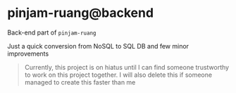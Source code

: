 <h1>pinjam-ruang@backend</h1>

Back-end part of <code>pinjam-ruang</code>
<p>Just a quick conversion from NoSQL to SQL DB and few minor improvements</p>

> Currently, this project is on hiatus until I can find someone trustworthy to work on this project together. I will also delete this if someone managed to create this faster than me
